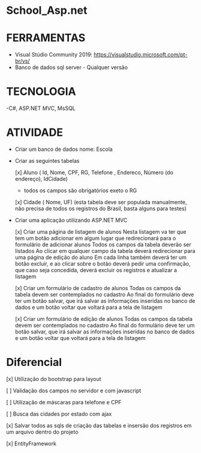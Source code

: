 # School_Asp.net

# FERRAMENTAS
 - Visual Stúdio Community 2019: https://visualstudio.microsoft.com/pt-br/vs/
 - Banco de dados sql server - Qualquer versão

# TECNOLOGIA
  -C#, ASP.NET MVC, MsSQL

# ATIVIDADE

 - Criar um banco de dados nome: Escola
 
 - Criar as seguintes tabelas
	
	[x] Aluno ( Id, Nome, CPF, RG, Telefone , Endereco, Número (do endereço), IdCidade) 
	* todos os campos são obrigatórios exeto o RG
		
	
	[x] Cidade ( Nome, UF) (esta tabela deve ser populada manualmente, não precisa de todos os registros do Brasil, basta alguns para testes)

 - Criar uma aplicação utilizando ASP.NET MVC
 
	[x] Criar uma página de listagem de alunos
	Nesta listagem va ter que tem um botão adicionar em algum lugar que redirecionará para o formulário de adicionar alunos
	Todos os campos da tabela deverão ser listados
	Ao clicar em qualquer campo da tabela deverá redirecionar para uma página de edição do aluno 
	Em cada linha também deverá ter um botão excluir, e ao clicar sobre o botão deverá pedir uma confirmação, que caso seja concedida, deverá excluir os registros e atualizar a listagem
	
	[x] Criar um formulário de cadastro de alunos
	Todas os campos da tabela devem ser contemplados no cadastro
	Ao final do formulário deve ter um botão salvar, que irá salvar as informações inseridas no banco de dados e um botão voltar que voltará para a tela de listagem
		
	[x] Criar um formulário de edição  de alunos
	Todas os campos da tabela devem ser contemplados no cadastro
	Ao final do formulário deve ter um botão salvar, que irá salvar as informações inseridas no banco de dados e um botão voltar que voltará para a tela de listagem

 # Diferencial
 
[x] Utilização do bootstrap para layout

[ ] Validação dos campos no servidor e com javascript

[ ] Utilização de máscaras para telefone e CPF

[ ] Busca das cidades por estado com ajax

[x] Salvar todos as sqls de criação das tabelas e insersão dos registros em um arquivo dentro do projeto

[x] EntityFramework
